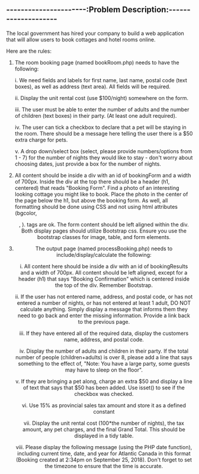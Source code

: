 ----------------------:Problem Description:--------------------
---------------------------------------------------------------

The local government has hired your company to build a web application that will allow users to book cottages and hotel rooms online.

Here are the rules:

1. The room booking page (named bookRoom.php) needs to have the following:
	
	i. We need fields and labels for first name, last name, postal code (text boxes), as well as address (text area). All fields will be required.
	
	ii. Display the unit rental cost (use $100/night) somewhere on the form.
	
	iii. The user must be able to enter the number of adults and the number of children (text boxes) in their party. (At least one adult required).

    iv. The user can tick a checkbox to declare that a pet will be staying in the room. There should be a message here telling the user there is a $50 extra charge for pets. 
	
	v. A drop down/select box (select, please provide numbers/options from 1 - 7) for the number of nights they would like to stay - don't worry about choosing dates, just provide a box for the number of nights.
 
2.	All content should be inside a div with an id of bookingForm and a width of 700px. Inside the div at the top there should be a header (h1, centered) that reads "Booking Form". Find a photo of an interesting looking cottage you might like to book. Place the photo in the center of the page below the h1, but above the booking form. As well, all formatting should be done using CSS and not using html attributes (bgcolor, <center>, <font>). <table> tags are ok. The form content should be left aligned within the div. Both display pages should utilize Bootstrap css. Ensure you use the bootstrap classes for image, table, and form elements.

3. The output page (named processBooking.php) needs to include/display/calculate the following:

	i. All content here should be inside a div with an id of bookingResults and a width of 700px. All content should be left aligned, except for a header (h1) that says "Booking Confirmation" which is centered inside the top of the div. Remember Bootstrap. 
	
	ii. If the user has not entered name, address, and postal code, or has not entered a number of nights, or has not entered at least 1 adult, DO NOT calculate anything. Simply display a message that informs them they need to go back and enter the missing information. Provide a link back to the previous page. 
	
	iii. If they have entered all of the required data, display the customers name, address, and postal code.

	iv. Display the number of adults and children in their party. If the total number of people (children+adults) is over 8, please add a line that says something to the effect of, "Note: You have a large party, some guests may have to sleep on the floor".
	
	v. If they are bringing a pet along, charge an extra $50 and display a line of text that says that $50 has been added. Use isset() to see if the checkbox was checked.
	
	vi. Use 15% as provincial sales tax amount and store it as a defined constant
    
	vii. Display the unit rental cost (100*the number of nights), the tax amount, any pet charges, and the final Grand Total. This should be displayed in a tidy table. 

	viii. Please display the following message (using the PHP date function), including current time, date, and year for Atlantic Canada in this format (Booking created at 2:34pm on September 25, 2018). Don't forget to set the timezone to ensure that the time is accurate.
